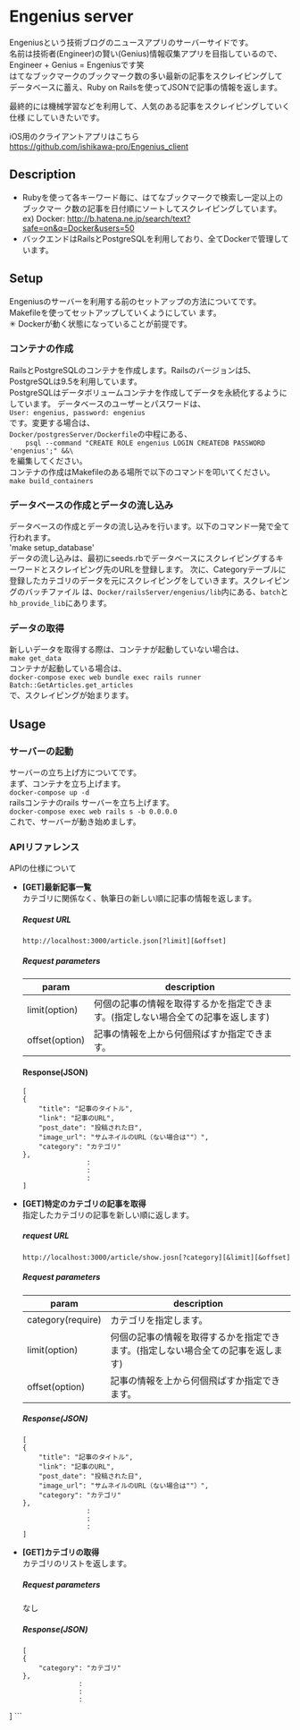# Engenius server
 Engeniusという技術ブログのニュースアプリのサーバーサイドです。  
 名前は技術者(Engineer)の賢い(Genius)情報収集アプリを目指しているので、  
Engineer + Genius = Engeniusです笑  
 はてなブックマークのブックマーク数の多い最新の記事をスクレイピングして
データベースに蓄え、Ruby on Railsを使ってJSONで記事の情報を返します。  

 最終的には機械学習などを利用して、人気のある記事をスクレイピングしていく仕様
にしていきたいです。  

iOS用のクライアントアプリはこちら  
https://github.com/ishikawa-pro/Engenius_client
## Description
* Rubyを使って各キーワード毎に、はてなブックマークで検索し一定以上のブックマー
ク数の記事を日付順にソートしてスクレイピングしています。  
ex) Docker: http://b.hatena.ne.jp/search/text?safe=on&q=Docker&users=50  
* バックエンドはRailsとPostgreSQLを利用しており、全てDockerで管理しています。
## Setup
Engeniusのサーバーを利用する前のセットアップの方法についてです。Makefileを使ってセットアップしていくようにしてい
ます。  
✳︎ Dockerが動く状態になっていることが前提です。  
### コンテナの作成
RailsとPostgreSQLのコンテナを作成します。Railsのバージョンは5、PostgreSQLは9.5を利用しています。  
PostgreSQLはデータボリュームコンテナを作成してデータを永続化するようにしています。
データベースのユーザーとパスワードは、  
`User: engenius, password: engenius`  
です。変更する場合は、  
`Docker/postgresServer/Dockerfile`の中程にある、  
`    psql --command "CREATE ROLE engenius LOGIN CREATEDB PASSWORD 'engenius';" &&\`  
を編集してください。  
コンテナの作成はMakefileのある場所で以下のコマンドを叩いてください。  
`make build_containers`  
### データベースの作成とデータの流し込み
データベースの作成とデータの流し込みを行います。以下のコマンド一発で全て行われます。  
'make setup_database'  
データの流し込みは、最初にseeds.rbでデータベースにスクレイピングするキーワードとスクレイピング先のURLを登録します。
次に、Categoryテーブルに登録したカテゴリのデータを元にスクレイピングをしていきます。スクレイピングのバッチファイル
は、`Docker/railsServer/engenius/lib`内にある、`batch`と`hb_provide_lib`にあります。  
### データの取得
新しいデータを取得する際は、コンテナが起動していない場合は、  
`make get_data`  
コンテナが起動している場合は、  
`docker-compose exec web bundle exec rails runner Batch::GetArticles.get_articles`  
で、スクレイピングが始まります。
## Usage
### サーバーの起動
サーバーの立ち上げ方についてです。  
まず、コンテナを立ち上げます。  
`docker-compose up -d`  
railsコンテナのrails サーバーを立ち上げます。  
`docker-compose exec web rails s -b 0.0.0.0`  
これで、サーバーが動き始めましす。
### APIリファレンス
APIの仕様について  
* **[GET]最新記事一覧**  
    カテゴリに関係なく、執筆日の新しい順に記事の情報を返します。  
    ##### Request URL  
    `http://localhost:3000/article.json[?limit][&offset]`  
    ##### Request parameters
    |param|description|
    |---|---|
    |limit(option) |何個の記事の情報を取得するかを指定できます。(指定しない場合全ての記事を返します)|
    |offset(option)|記事の情報を上から何個飛ばすか指定できます。|  
    #### Response(JSON)
    ```
	[
    {
        "title": "記事のタイトル",
        "link": "記事のURL",
        "post_date": "投稿された日",
        "image_url": "サムネイルのURL（ない場合は""）",
        "category": "カテゴリ"
    },
                    :
                    :
                    :
    ]
	``` 
* **[GET]特定のカテゴリの記事を取得**  
    指定したカテゴリの記事を新しい順に返します。  
    ##### request URL  
    `http://localhost:3000/article/show.josn[?category][&limit][&offset]`  
    ##### Request parameters  
    |param|description|
    |---|---|
    |category(require)|カテゴリを指定します。|
    |limit(option) |何個の記事の情報を取得するかを指定できます。(指定しない場合全ての記事を返します)|
    |offset(option)|記事の情報を上から何個飛ばすか指定できます。|  
    ##### Response(JSON)
    ```
	[
	{                                                      
	    "title": "記事のタイトル",
	    "link": "記事のURL",
	    "post_date": "投稿された日",
	    "image_url": "サムネイルのURL（ない場合は""）",
	    "category": "カテゴリ"
	},
	                :
	                :
	                :
	]
    ```
* **[GET]カテゴリの取得**  
    カテゴリのリストを返します。  
    ##### Request parameters  
	なし  
    ##### Response(JSON)  
    ```
    [
    {
        "category": "カテゴリ"
    },
				  :
				  :
				  :
]
    ```
